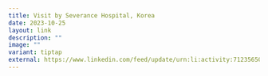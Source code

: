 ```yaml
---
title: Visit by Severance Hospital, Korea
date: 2023-10-25
layout: link
description: ""
image: ""
variant: tiptap
external: https://www.linkedin.com/feed/update/urn:li:activity:7123565072173465600
---
```

